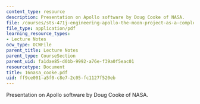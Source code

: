 ```yaml
---
content_type: resource
description: Presentation on Apollo software by Doug Cooke of NASA.
file: /courses/sts-471j-engineering-apollo-the-moon-project-as-a-complex-system-spring-2007/ff9ce001a5f0c8e72c05fc1127f520eb_16nasa_cooke.pdf
file_type: application/pdf
learning_resource_types:
- Lecture Notes
ocw_type: OCWFile
parent_title: Lecture Notes
parent_type: CourseSection
parent_uid: fa1dae85-d0bb-9992-a76e-f39a0f5eac01
resourcetype: Document
title: 16nasa_cooke.pdf
uid: ff9ce001-a5f0-c8e7-2c05-fc1127f520eb
---
```

Presentation on Apollo software by Doug Cooke of NASA.

